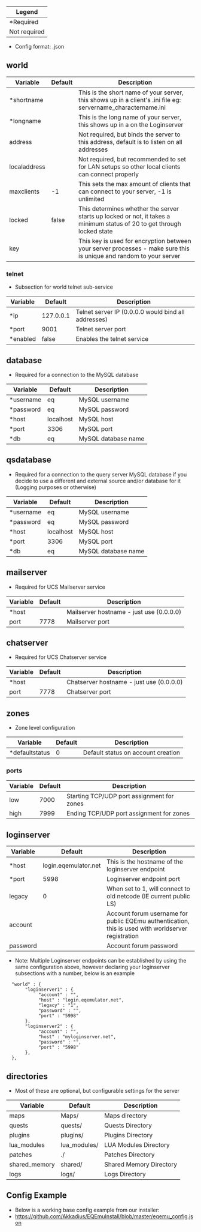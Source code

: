 | Legend  |
|--|
| *Required |
| Not required |

* Config format: .json

## world

| Variable | Default | Description |
|--|--|--|
| *shortname |  | This is the short name of your server, this shows up in a client's .ini file eg: servername_charactername.ini |
| *longname |  | This is the long name of your server, this shows up in a on the Loginserver |
| address | | Not required, but binds the server to this address, default is to listen on all addresses
| localaddress | | Not required, but recommended to set for LAN setups so other local clients can connect properly
| maxclients | -1 | This sets the max amount of clients that can connect to your server, -1 is unlimited
| locked | false | This determines whether the server starts up locked or not, it takes a minimum status of 20 to get through locked state |
| key | | This key is used for encryption between your server processes - make sure this is unique and random to your server |

### telnet

* Subsection for world telnet sub-service

| Variable | Default | Description |
|--|--|--|
| *ip | 127.0.0.1 | Telnet server IP (0.0.0.0 would bind all addresses) |
| *port | 9001 | Telnet server port |
| *enabled| false | Enables the telnet service |

## database

* Required for a connection to the MySQL database

| Variable | Default | Description |
|--|--|--|
| *username| eq | MySQL username |
| *password| eq | MySQL password |
| *host | localhost | MySQL host |
| *port| 3306 | MySQL port |
| *db | eq | MySQL database name|

## qsdatabase

* Required for a connection to the query server MySQL database if you decide to use a different and external source and/or database for it (Logging purposes or otherwise)

| Variable | Default | Description |
|--|--|--|
| *username| eq | MySQL username |
| *password| eq | MySQL password |
| *host | localhost | MySQL host |
| *port| 3306 | MySQL port |
| *db | eq | MySQL database name|

## mailserver

* Required for UCS Mailserver service

| Variable | Default | Description |
|--|--|--|
| *host|  | Mailserver hostname - just use (0.0.0.0) |
| port| 7778 | Mailserver port |

## chatserver

* Required for UCS Chatserver service

| Variable | Default | Description |
|--|--|--|
| *host|  | Chatserver hostname - just use (0.0.0.0) |
| port| 7778 | Chatserver port |

## zones

* Zone level configuration

| Variable | Default | Description |
|--|--|--|
| *defaultstatus| 0 | Default status on account creation |

### ports
| Variable | Default | Description |
|--|--|--|
| low| 7000 | Starting TCP/UDP port assignment for zones|
| high| 7999 | Ending TCP/UDP port assignment for zones|

## loginserver

| Variable | Default | Description |
|--|--|--|
| *host | login.eqemulator.net | This is the hostname of the loginserver endpoint |
| *port | 5998 | Loginserver endpoint port |
| legacy | 0 | When set to 1, will connect to old netcode (IE current public LS) |
| account |  | Account forum username for public EQEmu authentication, this is used with worldserver registration
| password | | Account forum password  | 

* Note: Multiple Loginserver endpoints can be established by using the same configuration above, however declaring your loginserver subsections with a number, below is an example

```
  "world" : {
	   "loginserver1" : {
			"account" : "",
			"host" : "login.eqemulator.net",
			"legacy" : "1",
			"password" : "",
			"port" : "5998"
	   },
	   "loginserver2" : {
			"account" : "",
			"host" : "myloginserver.net",
			"password" : "",
			"port" : "5998"
	   },
  },
```

## directories 
* Most of these are optional, but configurable settings for the server

| Variable | Default | Description |
|--|--|--|
| maps| Maps/ | Maps directory |
| quests | quests/  | Quests Directory |
| plugins | plugins/  | Plugins Directory |
| lua_modules | lua_modules/  | LUA Modules Directory |
| patches | ./  | Patches Directory
| shared_memory| shared/  | Shared Memory Directory
| logs | logs/ | Logs Directory

## Config Example

* Below is a working base config example from our installer:
* https://github.com/Akkadius/EQEmuInstall/blob/master/eqemu_config.json

